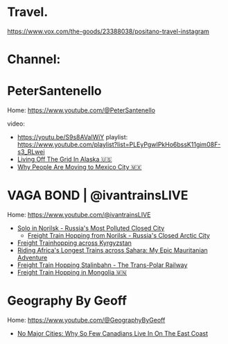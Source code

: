 # Travel.
https://www.vox.com/the-goods/23388038/positano-travel-instagram

# Channel:
# PeterSantenello
Home: https://www.youtube.com/@PeterSantenello

video:
- https://youtu.be/S9s8AValWiY
playlist: https://www.youtube.com/playlist?list=PLEyPgwIPkHo6bssK11gim08F-s3_RLwei
- [Living Off The Grid In Alaska 🇺🇸](https://youtu.be/hFAp1qYnnfo)
- [Why People Are Moving to Mexico City 🇲🇽](https://youtu.be/kYV_Os4z0Rw)

# VAGA BOND | @ivantrainsLIVE
Home: https://www.youtube.com/@ivantrainsLIVE
- [Solo in Norilsk - Russia's Most Polluted Closed City](https://youtu.be/kW1nGHunAkc)
  - [Freight Train Hopping from Norilsk - Russia's Closed Arctic City](https://youtu.be/DKEXxl4vrCw)
- [Freight Trainhopping across Kyrgyzstan](https://youtu.be/kJHgTgFw6p0)
- [Riding Africa's Longest Trains across Sahara: My Epic Mauritanian Adventure](https://youtu.be/nFZlLSgbUQs)
- [Freight Train Hopping Stalinbahn - The Trans-Polar Railway](https://youtu.be/smVyZGoOYe0)
- [Freight Train Hopping in Mongolia 🇲🇳](https://youtu.be/Lw9nJgiYGZw)

# Geography By Geoff
Home: https://www.youtube.com/@GeographyByGeoff
- [No Major Cities: Why So Few Canadians Live In On The East Coast](https://youtu.be/o-kkiZIERPc)
